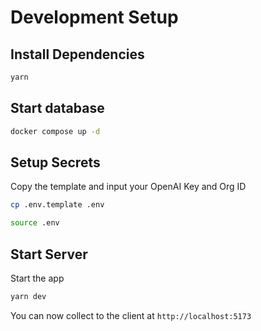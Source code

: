 # Development Setup
## Install Dependencies
```bash
yarn
```

## Start database
```bash
docker compose up -d
```

## Setup Secrets
Copy the template and input your OpenAI Key and Org ID
```bash
cp .env.template .env
```

```bash
source .env
```

## Start Server
Start the app
```bash
yarn dev
```

You can now collect to the client at `http://localhost:5173`
